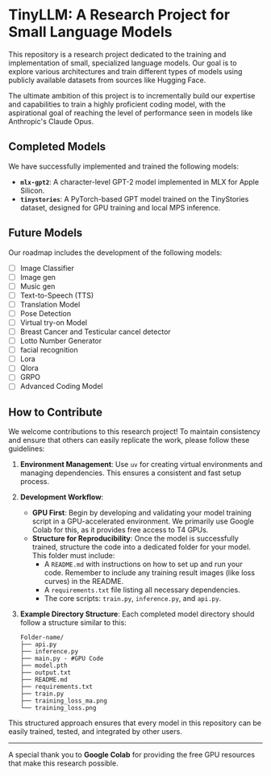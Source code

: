 # TinyLLM: A Research Project for Small Language Models

This repository is a research project dedicated to the training and implementation of small, specialized language models. Our goal is to explore various architectures and train different types of models using publicly available datasets from sources like Hugging Face.

The ultimate ambition of this project is to incrementally build our expertise and capabilities to train a highly proficient coding model, with the aspirational goal of reaching the level of performance seen in models like Anthropic's Claude Opus.

## Completed Models

We have successfully implemented and trained the following models:

*   **`mlx-gpt2`**: A character-level GPT-2 model implemented in MLX for Apple Silicon.
*   **`tinystories`**: A PyTorch-based GPT model trained on the TinyStories dataset, designed for GPU training and local MPS inference.

## Future Models

Our roadmap includes the development of the following models:

- [ ] Image Classifier
- [ ] Image gen 
- [ ] Music gen
- [ ] Text-to-Speech (TTS)
- [ ] Translation Model
- [ ] Pose Detection
- [ ] Virtual try-on Model
- [ ] Breast Cancer and Testicular cancel detector
- [ ] Lotto Number Generator
- [ ] facial recognition
- [ ] Lora 
- [ ] Qlora
- [ ] GRPO 
- [ ] Advanced Coding Model

## How to Contribute

We welcome contributions to this research project! To maintain consistency and ensure that others can easily replicate the work, please follow these guidelines:

1.  **Environment Management**: Use `uv` for creating virtual environments and managing dependencies. This ensures a consistent and fast setup process.

2.  **Development Workflow**:
    *   **GPU First**: Begin by developing and validating your model training script in a GPU-accelerated environment. We primarily use Google Colab for this, as it provides free access to T4 GPUs.
    *   **Structure for Reproducibility**: Once the model is successfully trained, structure the code into a dedicated folder for your model. This folder must include:
        *   A `README.md` with instructions on how to set up and run your code. Remember to include any training result images (like loss curves) in the README.
        *   A `requirements.txt` file listing all necessary dependencies.
        *   The core scripts: `train.py`, `inference.py`, and `api.py`.

3.  **Example Directory Structure**: Each completed model directory should follow a structure similar to this:
    ```
    Folder-name/
    ├── api.py
    ├── inference.py
    ├── main.py - #GPU Code
    ├── model.pth
    ├── output.txt
    ├── README.md
    ├── requirements.txt
    ├── train.py
    ├── training_loss_ma.png
    └── training_loss.png
    ```

This structured approach ensures that every model in this repository can be easily trained, tested, and integrated by other users.

---

A special thank you to **Google Colab** for providing the free GPU resources that make this research possible.
